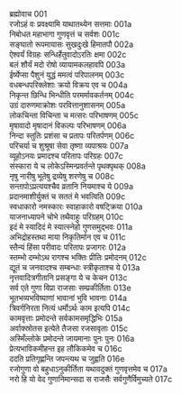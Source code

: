 ब्रह्मोवाच	001  
रजोऽहं वः प्रवक्ष्यामि याथातथ्येन सत्तमाः	001a  
निबोधत महाभागा गुणवृत्तं च सर्वशः	001c  
सङ्घातो रूपमायासः सुखदुःखे हिमातपौ	002a  
ऐश्वर्यं विग्रहः सन्धिर्हेतुवादोऽरतिः क्षमा	002c  
बलं शौर्यं मदो रोषो व्यायामकलहावपि	003a  
ईर्ष्येप्सा पैशुनं युद्धं ममत्वं परिपालनम्	003c  
वधबन्धपरिक्लेशाः क्रयो विक्रय एव च	004a  
निकृन्त छिन्धि भिन्धीति परमर्मावकर्तनम्	004c  
उग्रं दारुणमाक्रोशः परवित्तानुशासनम्	005a  
लोकचिन्ता विचिन्ता च मत्सरः परिभाषणम्	005c  
मृषावादो मृषादानं विकल्पः परिभाषणम्	006a  
निन्दा स्तुतिः प्रशंसा च प्रतापः परितर्पणम्	006c  
परिचर्या च शुश्रूषा सेवा तृष्णा व्यपाश्रयः	007a  
व्यूहोऽनयः प्रमादश्च परितापः परिग्रहः	007c  
संस्कारा ये च लोकेऽस्मिन्प्रवर्तन्ते पृथक्पृथक्	008a  
नृषु नारीषु भूतेषु द्रव्येषु शरणेषु च	008c  
सन्तापोऽप्रत्ययश्चैव व्रतानि नियमाश्च ये	009a  
प्रदानमाशीर्युक्तं च सततं मे भवत्विति	009c  
स्वधाकारो नमस्कारः स्वाहाकारो वषट्क्रिया	010a  
याजनाध्यापने चोभे तथैवाहुः परिग्रहम्	010c  
इदं मे स्यादिदं मे स्यात्स्नेहो गुणसमुद्भवः	011a  
अभिद्रोहस्तथा माया निकृतिर्मान एव च	011c  
स्तैन्यं हिंसा परीवादः परितापः प्रजागरः	012a  
स्तम्भो दम्भोऽथ रागश्च भक्तिः प्रीतिः प्रमोदनम्	012c  
द्यूतं च जनवादश्च सम्बन्धाः स्त्रीकृताश्च ये	013a  
नृत्तवादित्रगीतानि प्रसङ्गा ये च केचन	013c  
सर्व एते गुणा विप्रा राजसाः सम्प्रकीर्तिताः	013e  
भूतभव्यभविष्याणां भावानां भुवि भावनाः	014a  
त्रिवर्गनिरता नित्यं धर्मोऽर्थः काम इत्यपि	014c  
कामवृत्ताः प्रमोदन्ते सर्वकामसमृद्धिभिः	015a  
अर्वाक्स्रोतस इत्येते तैजसा रजसावृताः	015c  
अस्मिँल्लोके प्रमोदन्ते जायमानाः पुनः पुनः	016a  
प्रेत्यभाविकमीहन्त इह लौकिकमेव च	016c  
ददति प्रतिगृह्णन्ति जपन्त्यथ च जुह्वति	016e  
रजोगुणा वो बहुधाऽनुकीर्तिता यथावदुक्तं गुणवृत्तमेव च	017a  
नरो हि यो वेद गुणानिमान्सदा स राजसैः सर्वगुणैर्विमुच्यते	017c  
